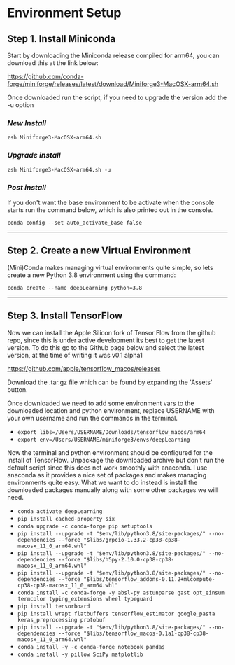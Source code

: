 # Environment Setup

## Step 1. Install Miniconda

Start by downloading the Miniconda release compiled for arm64, you can download this at the link below:

https://github.com/conda-forge/miniforge/releases/latest/download/Miniforge3-MacOSX-arm64.sh

Once downloaded run the script, if you need to upgrade the version add the -u option

### **_New Install_**

`zsh Miniforge3-MacOSX-arm64.sh`

### **_Upgrade install_**

`zsh Miniforge3-MacOSX-arm64.sh -u`

### **_Post install_**

If you don't want the base environment to be activate when the console starts run the command below, which is also printed out in the console.

`conda config --set auto_activate_base false`

---

## Step 2. Create a new Virtual Environment

(Mini)Conda makes managing virtual environments quite simple, so lets create a new Python 3.8 environment using the command:

`conda create --name deepLearning python=3.8`

---

## Step 3. Install TensorFlow

Now we can install the Apple Silicon fork of Tensor Flow from the github repo, since this is under active development its best to get the latest version. To do this go to the Github page below and select the latest version, at the time of writing it was v0.1 alpha1

https://github.com/apple/tensorflow_macos/releases

Download the .tar.gz file which can be found by expanding the 'Assets' button.

Once downloaded we need to add some environment vars to the downloaded location and python environment, replace USERNAME with your own username and run the commands in the terminal.

- `export libs=/Users/USERNAME/Downloads/tensorflow_macos/arm64`
- `export env=/Users/USERNAME/miniforge3/envs/deepLearning`

Now the terminal and python environment should be configured for the install of TensorFlow. Unpackage the downloaded archive but don't run the default script since this does not work smoothly with anaconda. I use anaconda as it provides a nice set of packages and makes managing environments quite easy. What we want to do instead is install the downloaded packages manually along with some other packages we will need.

- `conda activate deepLearning`
- `pip install cached-property six`
- `conda upgrade -c conda-forge pip setuptools`
- `pip install --upgrade -t "$env/lib/python3.8/site-packages/" --no-dependencies --force "$libs/grpcio-1.33.2-cp38-cp38-macosx_11_0_arm64.whl"`
- `pip install --upgrade -t "$env/lib/python3.8/site-packages/" --no-dependencies --force "$libs/h5py-2.10.0-cp38-cp38-macosx_11_0_arm64.whl"`
- `pip install --upgrade -t "$env/lib/python3.8/site-packages/" --no-dependencies --force "$libs/tensorflow_addons-0.11.2+mlcompute-cp38-cp38-macosx_11_0_arm64.whl"`
- `conda install -c conda-forge -y absl-py astunparse gast opt_einsum termcolor typing_extensions wheel typeguard`
- `pip install tensorboard`
- `pip install wrapt flatbuffers tensorflow_estimator google_pasta keras_preprocessing protobuf`
- `pip install --upgrade -t "$env/lib/python3.8/site-packages/" --no-dependencies --force "$libs/tensorflow_macos-0.1a1-cp38-cp38-macosx_11_0_arm64.whl"`
- `conda install -y -c conda-forge notebook pandas`
- `conda install -y pillow SciPy matplotlib`
